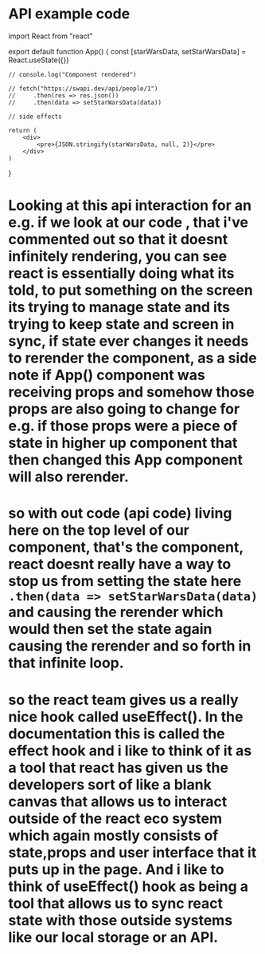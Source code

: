 # API example code

import React from "react"

export default function App() {
    const [starWarsData, setStarWarsData] = React.useState({})
    
    // console.log("Component rendered")
    
    // fetch("https://swapi.dev/api/people/1")
    //     .then(res => res.json())
    //     .then(data => setStarWarsData(data))
        
    // side effects
    
    return (
        <div>
            <pre>{JSON.stringify(starWarsData, null, 2)}</pre>
        </div>
    )
}

# Looking at this api interaction for an e.g. if we look at our code , that i've commented out so that it doesnt infinitely rendering, you can see react is essentially doing what its told, to put something on the screen its trying to manage state and its trying to keep state and screen in sync, if state ever changes it needs to rerender the component, as a side note if App() component was receiving props and somehow those props are also going to change for e.g. if those props were a piece of state in higher up component that then changed this App component will also rerender.

# so with out code (api code) living here on the top level of our component, that's the <App /> component, react doesnt really have a way to stop us from setting the state here `.then(data => setStarWarsData(data)` and causing the rerender which would then set the state again causing the rerender and so forth in that infinite loop.

# so the react team gives us a really nice hook called useEffect(). In the documentation this is called the effect hook and i like to think of it as a tool that react has given us the developers sort of like a blank canvas that allows us to interact outside of the react eco system which again mostly consists of state,props and user interface that it puts up in the page. And i like to think of useEffect() hook as being a tool that allows us to sync react state with those outside systems like our local storage or an API.